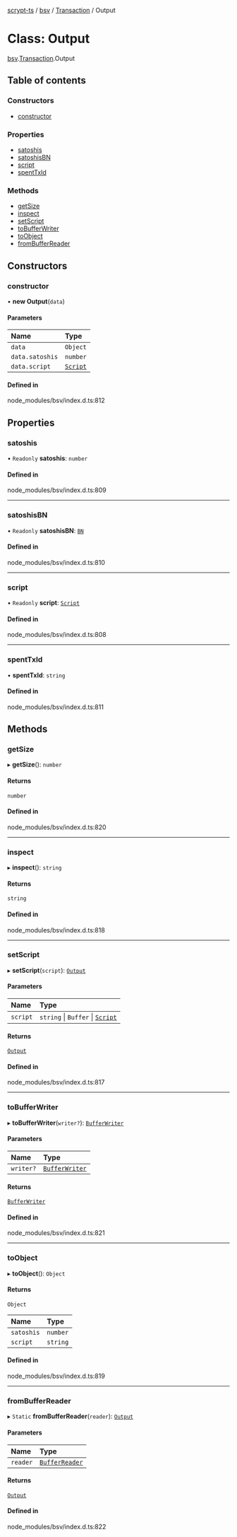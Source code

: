 [scrypt-ts](../README.md) / [bsv](../modules/bsv.md) / [Transaction](../modules/bsv.Transaction.md) / Output

# Class: Output

[bsv](../modules/bsv.md).[Transaction](../modules/bsv.Transaction.md).Output

## Table of contents

### Constructors

- [constructor](bsv.Transaction.Output.md#constructor)

### Properties

- [satoshis](bsv.Transaction.Output.md#satoshis)
- [satoshisBN](bsv.Transaction.Output.md#satoshisbn)
- [script](bsv.Transaction.Output.md#script)
- [spentTxId](bsv.Transaction.Output.md#spenttxid)

### Methods

- [getSize](bsv.Transaction.Output.md#getsize)
- [inspect](bsv.Transaction.Output.md#inspect)
- [setScript](bsv.Transaction.Output.md#setscript)
- [toBufferWriter](bsv.Transaction.Output.md#tobufferwriter)
- [toObject](bsv.Transaction.Output.md#toobject)
- [fromBufferReader](bsv.Transaction.Output.md#frombufferreader)

## Constructors

### constructor

• **new Output**(`data`)

#### Parameters

| Name | Type |
| :------ | :------ |
| `data` | `Object` |
| `data.satoshis` | `number` |
| `data.script` | [`Script`](bsv.Script-1.md) |

#### Defined in

node_modules/bsv/index.d.ts:812

## Properties

### satoshis

• `Readonly` **satoshis**: `number`

#### Defined in

node_modules/bsv/index.d.ts:809

___

### satoshisBN

• `Readonly` **satoshisBN**: [`BN`](bsv.crypto.BN.md)

#### Defined in

node_modules/bsv/index.d.ts:810

___

### script

• `Readonly` **script**: [`Script`](bsv.Script-1.md)

#### Defined in

node_modules/bsv/index.d.ts:808

___

### spentTxId

• **spentTxId**: `string`

#### Defined in

node_modules/bsv/index.d.ts:811

## Methods

### getSize

▸ **getSize**(): `number`

#### Returns

`number`

#### Defined in

node_modules/bsv/index.d.ts:820

___

### inspect

▸ **inspect**(): `string`

#### Returns

`string`

#### Defined in

node_modules/bsv/index.d.ts:818

___

### setScript

▸ **setScript**(`script`): [`Output`](bsv.Transaction.Output.md)

#### Parameters

| Name | Type |
| :------ | :------ |
| `script` | `string` \| `Buffer` \| [`Script`](bsv.Script-1.md) |

#### Returns

[`Output`](bsv.Transaction.Output.md)

#### Defined in

node_modules/bsv/index.d.ts:817

___

### toBufferWriter

▸ **toBufferWriter**(`writer?`): [`BufferWriter`](bsv.encoding.BufferWriter.md)

#### Parameters

| Name | Type |
| :------ | :------ |
| `writer?` | [`BufferWriter`](bsv.encoding.BufferWriter.md) |

#### Returns

[`BufferWriter`](bsv.encoding.BufferWriter.md)

#### Defined in

node_modules/bsv/index.d.ts:821

___

### toObject

▸ **toObject**(): `Object`

#### Returns

`Object`

| Name | Type |
| :------ | :------ |
| `satoshis` | `number` |
| `script` | `string` |

#### Defined in

node_modules/bsv/index.d.ts:819

___

### fromBufferReader

▸ `Static` **fromBufferReader**(`reader`): [`Output`](bsv.Transaction.Output.md)

#### Parameters

| Name | Type |
| :------ | :------ |
| `reader` | [`BufferReader`](bsv.encoding.BufferReader.md) |

#### Returns

[`Output`](bsv.Transaction.Output.md)

#### Defined in

node_modules/bsv/index.d.ts:822
